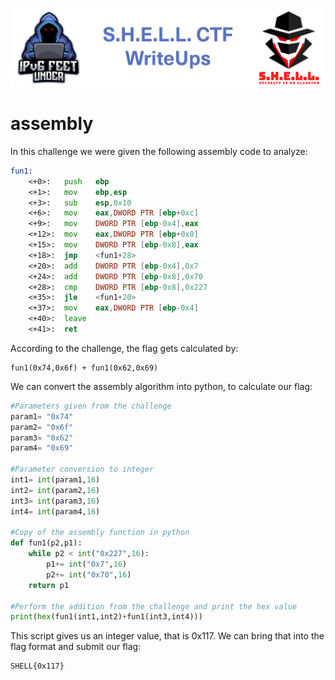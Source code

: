 ![S.H.E.L.L.CTF](../../banner.png)

# assembly

In this challenge we were given the following assembly code to analyze:
```asm
fun1:
	<+0>:	push   ebp
	<+1>:	mov    ebp,esp
	<+3>:	sub    esp,0x10
	<+6>:	mov    eax,DWORD PTR [ebp+0xc]
	<+9>:	mov    DWORD PTR [ebp-0x4],eax
	<+12>:	mov    eax,DWORD PTR [ebp+0x8]
	<+15>:	mov    DWORD PTR [ebp-0x8],eax
	<+18>:	jmp    <fun1+28>
	<+20>:	add    DWORD PTR [ebp-0x4],0x7
	<+24>:	add    DWORD PTR [ebp-0x8],0x70
	<+28>:	cmp    DWORD PTR [ebp-0x8],0x227
	<+35>:	jle    <fun1+20>
	<+37>:	mov    eax,DWORD PTR [ebp-0x4]
	<+40>:	leave  
	<+41>:	ret  
```
According to the challenge, the flag gets calculated by:
```
fun1(0x74,0x6f) + fun1(0x62,0x69) 
```
We can convert the assembly algorithm into python, to calculate our flag:
```python
#Parameters given from the challenge
param1= "0x74"
param2= "0x6f"
param3= "0x62"
param4= "0x69"

#Parameter conversion to integer
int1= int(param1,16)
int2= int(param2,16)
int3= int(param3,16)
int4= int(param4,16)

#Copy of the assembly function in python
def fun1(p2,p1):
	while p2 < int("0x227",16):
		p1+= int("0x7",16)
		p2+= int("0x70",16)
	return p1

#Perform the addition from the challenge and print the hex value
print(hex(fun1(int1,int2)+fun1(int3,int4)))
```
This script gives us an integer value, that is 0x117.
We can bring that into the flag format and submit our flag:
```
SHELL{0x117}
```
